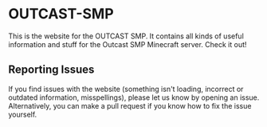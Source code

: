 # OUTCAST-SMP

This is the website for the OUTCAST SMP.
It contains all kinds of useful information and stuff for the Outcast SMP Minecraft server.
Check it out!

## Reporting Issues

If you find issues with the website (something isn't loading, incorrect or outdated information, misspellings), please let us know by opening an issue. Alternatively, you can make a pull request if you know how to fix the issue yourself.
